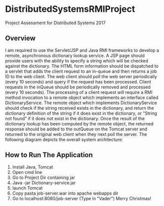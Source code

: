 ﻿# DistributedSystemsRMIProject
Project Assessment for Distributed Systems 2017  

## Overview
I am required to use the Servlet/JSP and Java RMI frameworks to develop a remote, asynchronous dictionary
lookup service. A JSP page should provide users with the ability to specify a string which will be checked
against the dictionary. The HTML form information should be dispatched to a servlet that adds the client request
to an in-queue and then returns a job ID to the web client. The web client should poll the web server periodically
(every 10 seconds) and query if the request has been processed. Client requests in the inQueue should
be periodically removed and processed (every 10 seconds).
The processing of a client request will require a RMI method invocation to a remote object which implements
an interface called DictionaryService. The remote object which implements DictionaryService should check
if the string received exists in the dictionary, and return the dictionary definition of the string if it does exist in
the dictionary, or “String not found” if it does not exist in the dictionary. Once the result of the dictionary lookup
has been computed by the remote object, the returned response should be added to the outQueue on the Tomcat
server and returned to the original web client when they next poll the server. The following diagram depicts the
overall system architecture:

## How to Run The Application
1. Install Java, Tomcat 
2. Open cmd line
3. Go to Project Dir containing jar
4. Java -jar Dictionary-service.jar
5. launch Tomcat
6. Copy pasta job-server.war into apache webapps dir
7. Go to localhost:8080/job-server (Type in "Vader") Merry Christmas!


